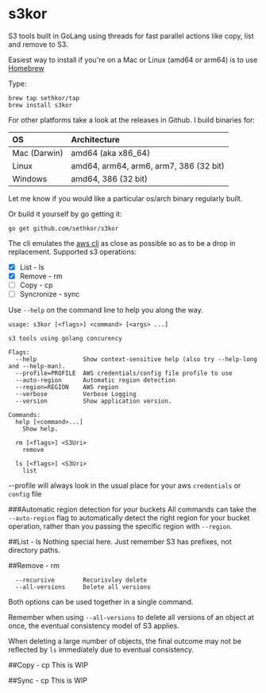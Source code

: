 # s3kor
S3 tools built in GoLang using threads for fast parallel actions like copy, list and remove to S3.

Easiest way to install if you're on a Mac or Linux (amd64 or arm64)  is to use [Homebrew](https://brew.sh/)

Type:

```
brew tap sethkor/tap
brew install s3kor
```

For other platforms take a look at the releases in Github.  I build binaries for:

|OS            | Architecture                           |
|:------------ |:-------------------------------------- |
|Mac (Darwin)  | amd64 (aka x86_64)                     |
|Linux         | amd64, arm64, arm6, arm7, 386 (32 bit) |
|Windows       | amd64, 386 (32 bit)                    |

Let me know if you would like a particular os/arch binary regularly built.

Or build it yourself by go getting it:
```
go get github.com/sethkor/s3kor
```


The cli emulates the [aws cli](https://aws.amazon.com/cli/) as close as possible so as to be a drop in replacement.  Supported s3 operations:
-[X] List - ls
-[X] Remove - rm
-[ ] Copy - cp
-[ ] Syncronize - sync

Use `--help` on the command line to help you along the way.

```cassandraql
usage: s3kor [<flags>] <command> [<args> ...]

s3 tools using golang concurency

Flags:
  --help             Show context-sensitive help (also try --help-long and --help-man).
  --profile=PROFILE  AWS credentials/config file profile to use
  --auto-region      Automatic region detection
  --region=REGION    AWS region
  --verbose          Verbose Logging
  --version          Show application version.

Commands:
  help [<command>...]
    Show help.

  rm [<flags>] <S3Uri>
    remove

  ls [<flags>] <S3Uri>
    list

```

--profile will always look in the usual place for your aws `credentials` or `config` file

###Automatic region detection for your buckets
All commands can take the `--auto-region` flag to automatically detect the right region for your bucket operation, rather than you passing the specific region with `--region`.


##List - ls
Nothing special here.  Just remember S3 has prefixes, not directory paths.

##Remove - rm
```cassandraql
  --recursive        Recurisvley delete
  --all-versions     Delete all versions
```

Both options can be used together in a single command.

Remember when using `--all-versions` to delete all versions of an object at once, the eventual consistency model of S3 applies.

When deleting a large number of objects, the final outcome may not be reflected by `ls` immediately due to eventual consistency.

##Copy - cp
This is WIP

##Sync - cp
This is WIP





